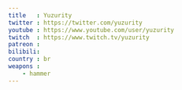 ```yaml
---
title   : Yuzurity
twitter : https://twitter.com/yuzurity
youtube : https://www.youtube.com/user/yuzurity
twitch  : https://www.twitch.tv/yuzurity
patreon :
bilibili:
country : br
weapons :
    - hammer
---
```

